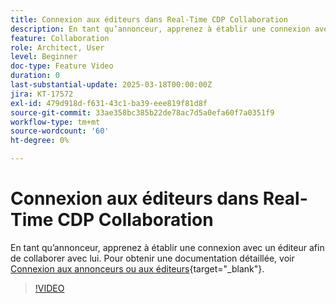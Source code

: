 ```yaml
---
title: Connexion aux éditeurs dans Real-Time CDP Collaboration
description: En tant qu’annonceur, apprenez à établir une connexion avec un éditeur afin de collaborer avec lui.
feature: Collaboration
role: Architect, User
level: Beginner
doc-type: Feature Video
duration: 0
last-substantial-update: 2025-03-18T00:00:00Z
jira: KT-17572
exl-id: 479d918d-f631-43c1-ba39-eee819f81d8f
source-git-commit: 33ae358bc385b22de78ac7d5a0efa60f7a0351f9
workflow-type: tm+mt
source-wordcount: '60'
ht-degree: 0%

---
```


# Connexion aux éditeurs dans Real-Time CDP Collaboration

En tant qu’annonceur, apprenez à établir une connexion avec un éditeur afin de collaborer avec lui. Pour obtenir une documentation détaillée, voir [Connexion aux annonceurs ou aux éditeurs](https://experienceleague.adobe.com/fr/docs/real-time-cdp-collaboration/using/connect/establishing-connections){target="_blank"}.

>[!VIDEO](https://video.tv.adobe.com/v/3452218/?learn=on&enablevpops)
